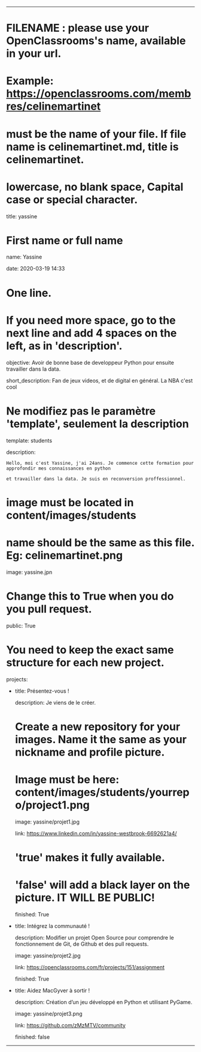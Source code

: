 ---


# FILENAME : please use your OpenClassrooms's name, available in your url.

# Example: https://openclassrooms.com/membres/celinemartinet

# must be the name of your file. If file name is celinemartinet.md, title is celinemartinet.

# lowercase, no blank space, Capital case or special character.

title: yassine


# First name or full name

name: Yassine

date: 2020-03-19 14:33


# One line.

# If you need more space, go to the next line and add 4 spaces on the left, as in 'description'.

objective: Avoir de bonne base de developpeur Python pour ensuite travailler dans la data.

short_description: Fan de jeux videos, et de digital en général. La NBA c'est cool


# Ne modifiez pas le paramètre 'template', seulement la description

template: students

description:

    Hello, moi c'est Yassine, j'ai 24ans. Je commence cette formation pour approfondir mes connaissances en python

    et travailler dans la data. Je suis en reconversion proffessionnel.


# image must be located in content/images/students

# name should be the same as this file. Eg: celinemartinet.png

image: yassine.jpn


# Change this to True when you do you pull request.

public: True


# You need to keep the exact same structure for each new project.

projects:

  - title: Présentez-vous !

    description: Je viens de le créer.

    # Create a new repository for your images. Name it the same as your nickname and profile picture.

    # Image must be here: content/images/students/yourrepo/project1.png

    image: yassine/projet1.jpg

    link: https://www.linkedin.com/in/yassine-westbrook-6692621a4/

    # 'true' makes it fully available.

    # 'false' will add a black layer on the picture. IT WILL BE PUBLIC!

    finished: True

  - title: Intégrez la communauté !

    description: Modifier un projet Open Source pour comprendre le fonctionnement de Git, de Github et des pull requests.

    image: yassine/projet2.jpg

    link: https://openclassrooms.com/fr/projects/151/assignment

    finished: True

  - title: Aidez MacGyver à sortir !

    description: Création d’un jeu développé en Python et utilisant PyGame.

    image: yassine/projet3.png

    link: https://github.com/zMzMTV/community

    finished: false

---